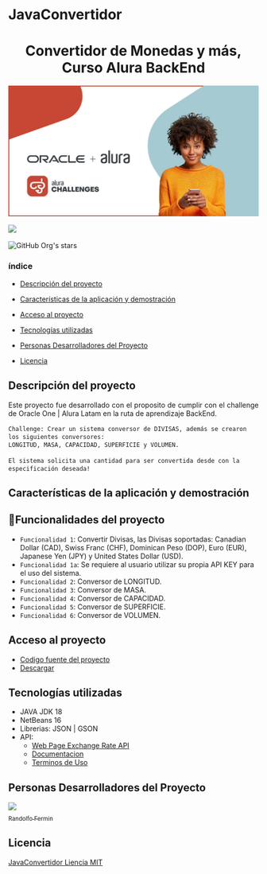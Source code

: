 # JavaConvertidor
<h1 align="center">Convertidor de Monedas y más, Curso Alura BackEnd </h1>

<p align="center">
    <img src="https://github.com/Randyfermin/JavaConvertidor/blob/main/src/imagenes/challengeImage.jpg?raw=true">
</p>
<p align="left">
    <img src="https://img.shields.io/badge/STATUS-EN%20DESAROLLO-green">
</p>

<p align="left">
    <img src="https://img.shields.io/github/stars/Randyfermin?style=social" alt="GitHub Org's stars">
</p>

### índice

- [Descripción del proyecto](#descripción-del-proyecto)

- [Características de la aplicación y demostración](#Características-de-la-aplicación-y-demostración)

- [Acceso al proyecto](#acceso-proyecto)

- [Tecnologías utilizadas](#tecnologías-utilizadas)

- [Personas Desarrolladores del Proyecto](#personas-desarrolladores)

- [Licencia](#licencia)

## Descripción del proyecto
<p align="justify">
    Este proyecto fue desarrollado con el proposito de cumplir con el challenge de Oracle One | Alura Latam en la ruta de aprendizaje BackEnd.

    Challenge: Crear un sistema conversor de DIVISAS, además se crearon los siguientes conversores: 
    LONGITUD, MASA, CAPACIDAD, SUPERFICIE y VOLUMEN.

    El sistema solicita una cantidad para ser convertida desde con la especificación deseada!
</p>


## Características de la aplicación y demostración

## :hammer:Funcionalidades del proyecto

- `Funcionalidad 1`: Convertir Divisas, las Divisas soportadas: Canadian Dollar (CAD), Swiss Franc (CHF), Dominican Peso (DOP), Euro (EUR), Japanese Yen (JPY) y United States Dollar (USD).
- `Funcionalidad 1a`: Se requiere al usuario utilizar su propia API KEY para el uso del sistema.
- `Funcionalidad 2`: Conversor de LONGITUD.
- `Funcionalidad 3`: Conversor de MASA.
- `Funcionalidad 4`: Conversor de CAPACIDAD.
- `Funcionalidad 5`: Conversor de SUPERFICIE.
- `Funcionalidad 6`: Conversor de VOLUMEN.


## Acceso al proyecto

- [Codigo fuente del proyecto](https://github.com/Randyfermin/JavaConvertidor.git) 
- [Descargar](https://github.com/Randyfermin/JavaConvertidor/archive/refs/heads/main.zip)


## Tecnologías utilizadas

- JAVA JDK 18
- NetBeans 16
- Librerias: JSON | GSON
- API:
    - [Web Page Exchange Rate API](https://www.exchangerate-api.com)
    - [Documentacion](https://www.exchangerate-api.com/docs)
    - [Terminos de Uso](https://www.exchangerate-api.com/terms)

## Personas Desarrolladores del Proyecto
[<img src="https://avatars.githubusercontent.com/u/48891637?v=4" width=115>
     <br>
    <sub>
        Randolfo Fermin
    </sub>](https://github.com/Randyfermin)

## Licencia
[JavaConvertidor Liencia MIT ](https://github.com/Randyfermin/JavaConvertidor/blob/main/License.txt)


